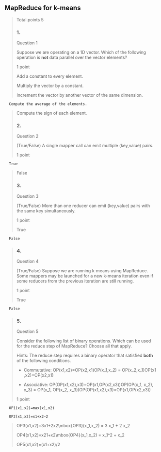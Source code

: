## MapReduce for k-means
> 
> Total points 5
> 
> ### 1.
> 
> Question 1
> 
> Suppose we are operating on a 1D vector. Which of the following operation is **not** data parallel over the vector elements?
> 
> 1 point
> 
>  Add a constant to every element. 
> 
>  Multiply the vector by a constant. 
> 
>  Increment the vector by another vector of the same dimension. 
> 

      Compute the average of the elements. 
> 
>  Compute the sign of each element. 
> 
> ### 2.
> 
> Question 2
> 
> (True/False) A single mapper call can emit multiple (key,value) pairs.
> 
> 1 point
> 

      True 
> 
>  False 
> 
> ### 3.
> 
> Question 3
> 
> (True/False) More than one reducer can emit (key,value) pairs with the same key simultaneously.
> 
> 1 point
> 
>  True 
> 

      False 
> 
> ### 4.
> 
> Question 4
> 
> (True/False) Suppose we are running k-means using MapReduce. Some mappers may be launched for a new k-means iteration even if some reducers from the previous iteration are still running.
> 
> 1 point
> 
>  True 
> 

      False 
> 
> ### 5.
> 
> Question 5
> 
> Consider the following list of binary operations. Which can be used for the reduce step of MapReduce? Choose all that apply.
> 
> Hints: The reduce step requires a binary operator that satisfied **both** of the following conditions.
> 
> *   Commutative: OP(x1,x2)=OP(x2,x1)OP(x_1,x_2) = OP(x_2,x_1)OP(x1​,x2​)=OP(x2​,x1​)
> 
> *   Associative: OP(OP(x1,x2),x3)=OP(x1,OP(x2,x3))OP(OP(x_1, x_2), x_3) = OP(x_1, OP(x_2, x_3))OP(OP(x1​,x2​),x3​)=OP(x1​,OP(x2​,x3​))
> 
> 1 point
> 

      OP1(x1,x2)=max(x1,x2) 
> 

      OP2(x1,x2)=x1+x2−2 
> 
>  OP3(x1,x2)=3x1+2x2\mbox{OP3}(x_1,x_2) = 3 x_1 + 2 x_2 
> 
>  OP4(x1,x2)=x21+x2\mbox{OP4}(x_1,x_2) = x_1^2 + x_2 
> 
>  OP5(x1,x2)=(x1+x2)/2
>
